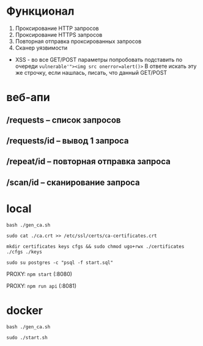 # Функционал

1. Проксирование HTTP запросов
2.  Проксирование HTTPS запросов
3.  Повторная отправка проксированных запросов
4.  Сканер уязвимости
* XSS - во все GET/POST параметры попробовать подставить по очереди `vulnerable'"><img src onerror=alert()>` В ответе искать эту же строчку, если нашлась, писать, что данный GET/POST


# веб-апи
## /requests – список запросов
## /requests/id – вывод 1 запроса
## /repeat/id – повторная отправка запроса
## /scan/id – сканирование запроса


# local
`bash ./gen_ca.sh`

`sudo cat ./ca.crt >> /etc/ssl/certs/ca-certificates.crt`

`mkdir certificates keys cfgs && sudo chmod ugo+rwx ./certificates ./cfgs ./keys`

`sudo su postgres -c "psql -f start.sql"`

PROXY: `npm start` (:8080)

PROXY: `npm run api` (:8081)


# docker

`bash ./gen_ca.sh`

`sudo ./start.sh`
